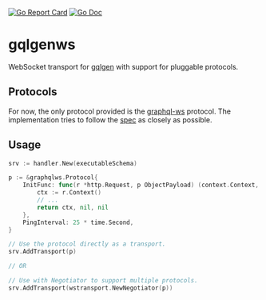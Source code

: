 [![Go Report Card](https://goreportcard.com/badge/github.com/Desuuuu/gqlgenws)](https://goreportcard.com/report/github.com/Desuuuu/gqlgenws) [![Go Doc](https://pkg.go.dev/badge/github.com/Desuuuu/gqlgenws.svg)](https://pkg.go.dev/github.com/Desuuuu/gqlgenws)

# gqlgenws

WebSocket transport for [gqlgen](https://github.com/99designs/gqlgen) with
support for pluggable protocols.

## Protocols

For now, the only protocol provided is the
[graphql-ws](https://github.com/enisdenjo/graphql-ws) protocol. The
implementation tries to follow the
[spec](https://github.com/enisdenjo/graphql-ws/blob/master/PROTOCOL.md) as
closely as possible.

## Usage

```go
srv := handler.New(executableSchema)

p := &graphqlws.Protocol{
    InitFunc: func(r *http.Request, p ObjectPayload) (context.Context, ObjectPayload, error) {
        ctx := r.Context()
        // ...
        return ctx, nil, nil
    },
    PingInterval: 25 * time.Second,
}

// Use the protocol directly as a transport.
srv.AddTransport(p)

// OR

// Use with Negotiator to support multiple protocols.
srv.AddTransport(wstransport.NewNegotiator(p))
```
